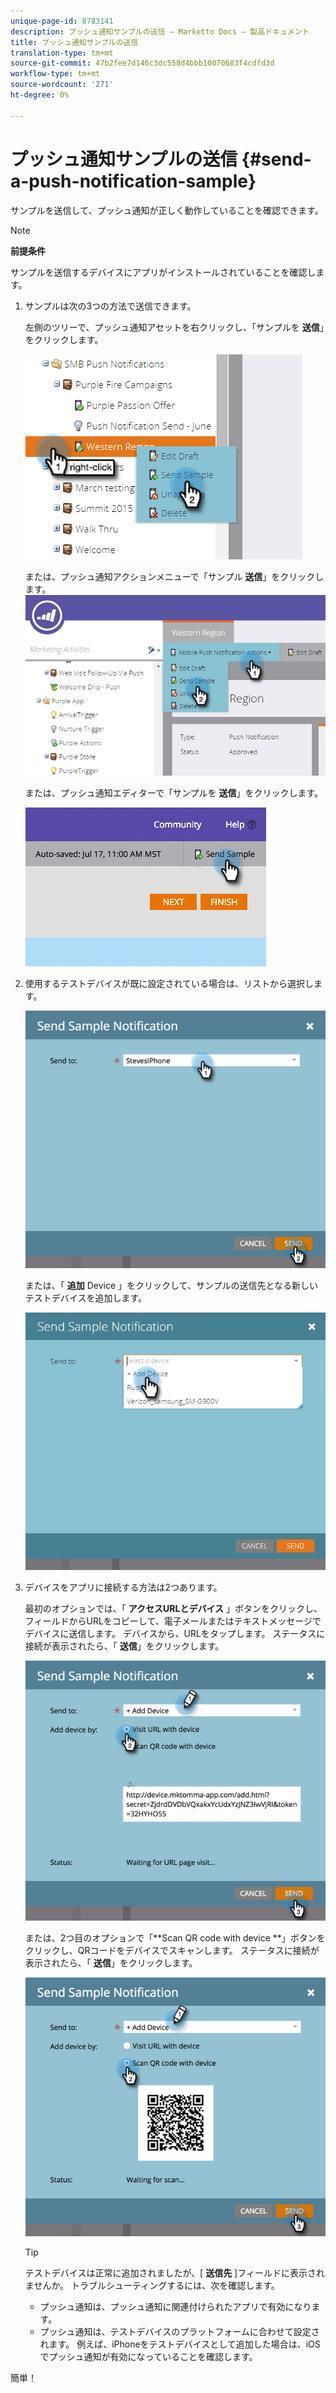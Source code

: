 ```yaml
---
unique-page-id: 8783141
description: プッシュ通知サンプルの送信 — Marketto Docs — 製品ドキュメント
title: プッシュ通知サンプルの送信
translation-type: tm+mt
source-git-commit: 47b2fee7d146c3dc558d4bbb10070683f4cdfd3d
workflow-type: tm+mt
source-wordcount: '271'
ht-degree: 0%

---
```



# プッシュ通知サンプルの送信 {#send-a-push-notification-sample}

サンプルを送信して、プッシュ通知が正しく動作していることを確認できます。

>[!NOTE]
>
>**前提条件**
>
>サンプルを送信するデバイスにアプリがインストールされていることを確認します。

1. サンプルは次の3つの方法で送信できます。

   左側のツリーで、プッシュ通知アセットを右クリックし、「サンプルを **送信**」をクリックします。

   ![](assets/image2015-7-13-11-3a26-3a15.png)

   または、プッシュ通知アクションメニューで「サンプル **送信**」をクリックします。\
   ![](assets/image2015-7-13-11-3a28-3a37.png)

   または、プッシュ通知エディターで「サンプルを **送信**」をクリックします。

   ![](assets/image2015-7-20-13-3a29-3a3.png)

1. 使用するテストデバイスが既に設定されている場合は、リストから選択します。

   ![](assets/image2015-7-29-8-3a25-3a17.png)

   または、「 **追加** Device [](adding-a-new-test-device.md) 」をクリックして、サンプルの送信先となる新しいテストデバイスを追加します。

   ![](assets/image2015-7-13-11-3a34-3a21.png)

1. デバイスをアプリに接続する方法は2つあります。

   最初のオプションでは、「 **アクセスURLとデバイス** 」ボタンをクリックし、フィールドからURLをコピーして、電子メールまたはテキストメッセージでデバイスに送信します。 デバイスから、URLをタップします。 ステータスに接続が表示されたら、「 **送信**」をクリックします。

   ![](assets/image2015-7-29-8-3a29-3a18.png)

   または、2つ目のオプションで「**Scan QR code with device **」ボタンをクリックし、QRコードをデバイスでスキャンします。 ステータスに接続が表示されたら、「 **送信**」をクリックします。

   ![](assets/image2015-7-29-8-3a31-3a20.png)

   >[!TIP]
   >
   >テストデバイスは正常に追加されましたが、[ **送信先** ]フィールドに表示されませんか。 トラブルシューティングするには、次を確認します。
   >
   >    
   >    
   >    * プッシュ通知は、プッシュ通知に関連付けられたアプリで有効になります。
      >    
      >    
      >
      >    
      >    
      >    




   * プッシュ通知は、テストデバイスのプラットフォームに合わせて設定されます。 例えば、iPhoneをテストデバイスとして追加した場合は、iOSでプッシュ通知が有効になっていることを確認します。


簡単！